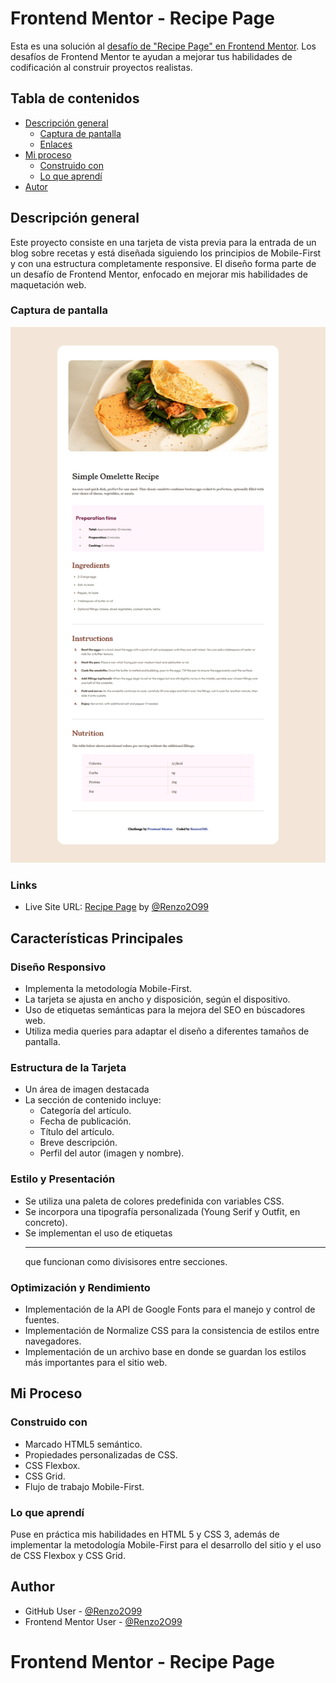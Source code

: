 # Frontend Mentor - Recipe Page

Esta es una solución al [desafío de "Recipe Page" en Frontend Mentor](https://www.frontendmentor.io/learning-paths/getting-started-on-frontend-mentor-XJhRWRREZd/steps/66aed04fe2150da4c452cd9e/challenge/start). Los desafíos de Frontend Mentor te ayudan a mejorar tus habilidades de codificación al construir proyectos realistas.

## Tabla de contenidos

- [Descripción general](#descripción-general)
  - [Captura de pantalla](#captura-de-pantalla)
  - [Enlaces](#enlaces)
- [Mi proceso](#mi-proceso)
  - [Construido con](#construido-con)
  - [Lo que aprendí](#lo-que-aprendí)
- [Autor](#autor)

## Descripción general
Este proyecto consiste en una tarjeta de vista previa para la entrada de un blog sobre recetas y está diseñada siguiendo los principios de Mobile-First y con una estructura completamente responsive. El diseño forma parte de un desafío de Frontend Mentor, enfocado en mejorar mis habilidades de maquetación web.


### Captura de pantalla

![](assets/images/screenshot-website.png)

### Links

- Live Site URL: [Recipe Page](https://renzo2o99.github.io/recipe-page-main/) by [@Renzo2O99](https://github.com/Renzo2O99/)

## Características Principales

### Diseño Responsivo
- Implementa la metodología Mobile-First.
- La tarjeta se ajusta en ancho y disposición, según el dispositivo.
- Uso de etiquetas semánticas para la mejora del SEO en búscadores web.
- Utiliza media queries para adaptar el diseño a diferentes tamaños de pantalla.

### Estructura de la Tarjeta
- Un área de imagen destacada
- La sección de contenido incluye:
  - Categoría del artículo.
  - Fecha de publicación.
  - Título del artículo.
  - Breve descripción.
  - Perfil del autor (imagen y nombre).

### Estilo y Presentación
- Se utiliza una paleta de colores predefinida con variables CSS.
- Se incorpora una tipografía personalizada (Young Serif y Outfit, en concreto).
- Se implementan el uso de etiquetas <HR> que funcionan como divisisores entre secciones.

### Optimización y Rendimiento
- Implementación de la API de Google Fonts para el manejo y control de fuentes.
- Implementación de Normalize CSS para la consistencia de estilos entre navegadores.
- Implementación de un archivo base en donde se guardan los estilos más importantes para el sitio web.

## Mi Proceso

### Construido con

- Marcado HTML5 semántico.
- Propiedades personalizadas de CSS.
- CSS Flexbox.
- CSS Grid.
- Flujo de trabajo Mobile-First.

### Lo que aprendí

Puse en práctica mis habilidades en HTML 5 y CSS 3, además de implementar la metodología Mobile-First para el desarrollo del sitio y el uso de CSS Flexbox y CSS Grid.

## Author

- GitHub User - [@Renzo2O99](https://github.com/Renzo2O99)
- Frontend Mentor User - [@Renzo2O99](https://www.frontendmentor.io/profile/Renzo2O99)
# Frontend Mentor - Recipe Page